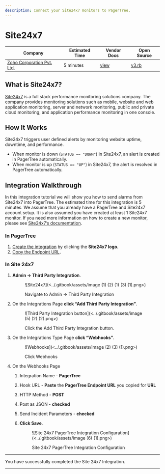 ```yaml
---
description: Connect your Site24x7 monitors to PagerTree.
---
```


# Site24x7

| Company                                                 | Estimated Time | Vendor Docs                                                                       | Open Source                                                                                                                 |
| ------------------------------------------------------- | -------------- | --------------------------------------------------------------------------------- | --------------------------------------------------------------------------------------------------------------------------- |
| [Zoho Corporation Pvt. Ltd.](https://www.site24x7.com/) | 5 minutes      | [view](https://www.site24x7.com/help/admin/third-party-integration/webhooks.html) | [v3.rb](https://github.com/PagerTree/pager\_tree-integrations/blob/main/app/models/pager\_tree/integrations/site24x7/v3.rb) |

## What is Site24x7?

[Site24x7](https://www.site24x7.com/) is a full stack performance monitoring solutions company. The company provides monitoring solutions such as mobile, website and web application monitoring, server and network monitoring, public and private cloud monitoring, and application performance monitoring in one console.

## How It Works

Site24x7 triggers user defined alerts by monitoring website uptime, downtime, and performance.

* When monitor is down (`STATUS == "DOWN"`) in Site24x7, an alert is created in PagerTree automatically.
* When monitor is up (`STATUS == "UP"`) in Site24x7, the alert is resolved in PagerTree automatically.

## Integration Walkthrough

In this integration tutorial we will show you how to send alarms from Site24x7 into PagerTree. The estimated time for this integration is 5 minutes. We assume that you already have a PagerTree and Site24x7 account setup. It is also assumed you have created at least 1 Site24x7 monitor. If you need more information on how to create a new monitor, please see [Site24x7’s documentation](https://www.site24x7.com/help/admin/adding-a-monitor.html).

### In PagerTree

1. [Create the integration](introduction.md#create-an-integration) by clicking the **Site24x7 logo**.
2. [Copy the Endpoint URL](introduction.md#copy-the-endpoint-url)**.**

### **In Site 24x7**

1.  **Admin -> Third Party Integration**.

    <figure>![Site24x7](<../.gitbook/assets/image (1) (2) (1) (3) (1).png>)<figcaption><p>Navigate to Admin -> Third Party Integration</p></figcaption></figure>
2.  On the Integrations Page **click “Add Third Party Integration”**.

    <figure>![Third Party Integration button](<../.gitbook/assets/image (5) (2) (2).png>)<figcaption><p>Click the Add Third Party Integration button.</p></figcaption></figure>
3.  On the Integrations Type Page **click “Webhooks”**.

    <figure>![Webhooks](<../.gitbook/assets/image (2) (3) (1).png>)<figcaption><p>Click Webhooks</p></figcaption></figure>
4. On the Webhooks Page
   1. Integration Name - **PagerTree**
   2. Hook URL - **Paste** the **PagerTree Endpoint URL** you copied for **URL**
   3. HTTP Method - **POST**
   4. Post as JSON - **checked**
   5. Send Incident Parameters - **checked**
   6.  **Click Save**.

       <figure>![Site 24x7 PagerTree Integration Configuration](<../.gitbook/assets/image (6) (1).png>)<figcaption><p>Site 24x7 PagerTree Integration Configuration</p></figcaption></figure>

***

You have successfully completed the Site 24x7 Integration.

***
